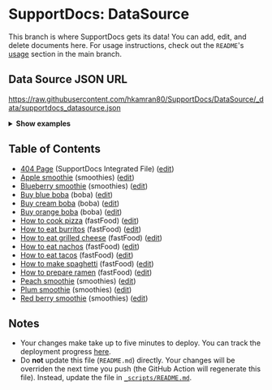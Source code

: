 # SupportDocs: DataSource
This branch is where SupportDocs gets its data! You can add, edit, and delete documents here. For usage instructions, check out the `README`'s [usage](https://github.com/aheze/SupportDocs#using-the-github-repo) section in the main branch.

## Data Source JSON URL
<a href="https://raw.githubusercontent.com/hkamran80/SupportDocs/DataSource/_data/supportdocs_datasource.json">https://raw.githubusercontent.com/hkamran80/SupportDocs/DataSource/_data/supportdocs_datasource.json</a>

<details markdown="1">
<summary><strong>Show examples</strong></summary>

<hr>

### SwiftUI
```swift
struct SwiftUIExampleView_MinimalCode: View {
    let dataSource = URL(string: "https://raw.githubusercontent.com/hkamran80/SupportDocs/DataSource/_data/supportdocs_datasource.json")!
    @State var supportDocsPresented = false
    
    var body: some View {
        Button("Present SupportDocs from SwiftUI!") { supportDocsPresented = true }
        .sheet(isPresented: $supportDocsPresented, content: {
            SupportDocsView(dataSource: dataSource, isPresented: $supportDocsPresented)
        })
    }
}
```

### UIKit
```swift
class UIKitExampleController_MinimalCode: UIViewController {
    /**
    Connect this inside the storyboard.
    
    This is just for demo purposes, so it's not connected yet.
    */
    @IBAction func presentButtonPressed(_ sender: Any) {
        let dataSource = URL(string: "https://raw.githubusercontent.com/hkamran80/SupportDocs/DataSource/_data/supportdocs_datasource.json")!
    
        let supportDocsViewController = SupportDocsViewController(dataSource: dataSource)
        self.present(supportDocsViewController, animated: true, completion: nil)
    }
}
```

<hr>

</details>

## Table of Contents
- [404 Page](https://hkamran80.github.io/SupportDocs/404) (SupportDocs Integrated File) ([edit](https://github.com/hkamran80/SupportDocs/edit/DataSource/404.md))
- [Apple smoothie](https://hkamran80.github.io/SupportDocs/Sample-Smoothies/Apple) (smoothies) ([edit](https://github.com/hkamran80/SupportDocs/edit/DataSource/Sample-Smoothies/Apple.md))
- [Blueberry smoothie](https://hkamran80.github.io/SupportDocs/Sample-Smoothies/Blueberry) (smoothies) ([edit](https://github.com/hkamran80/SupportDocs/edit/DataSource/Sample-Smoothies/Blueberry.md))
- [Buy blue boba](https://hkamran80.github.io/SupportDocs/Sample-Boba/BuyBlueBoba) (boba) ([edit](https://github.com/hkamran80/SupportDocs/edit/DataSource/Sample-Boba/BuyBlueBoba.md))
- [Buy cream boba](https://hkamran80.github.io/SupportDocs/Sample-Boba/BuyCreamBoba) (boba) ([edit](https://github.com/hkamran80/SupportDocs/edit/DataSource/Sample-Boba/BuyCreamBoba.md))
- [Buy orange boba](https://hkamran80.github.io/SupportDocs/Sample-Boba/BuyOrangeBoba) (boba) ([edit](https://github.com/hkamran80/SupportDocs/edit/DataSource/Sample-Boba/BuyOrangeBoba.md))
- [How to cook pizza](https://hkamran80.github.io/SupportDocs/Sample-FastFood/HowToCookPizza) (fastFood) ([edit](https://github.com/hkamran80/SupportDocs/edit/DataSource/Sample-FastFood/HowToCookPizza.md))
- [How to eat burritos](https://hkamran80.github.io/SupportDocs/Sample-FastFood/HowToEatBurritos) (fastFood) ([edit](https://github.com/hkamran80/SupportDocs/edit/DataSource/Sample-FastFood/HowToEatBurritos.md))
- [How to eat grilled cheese](https://hkamran80.github.io/SupportDocs/Sample-FastFood/HowToEatGrilledCheese) (fastFood) ([edit](https://github.com/hkamran80/SupportDocs/edit/DataSource/Sample-FastFood/HowToEatGrilledCheese.md))
- [How to eat nachos](https://hkamran80.github.io/SupportDocs/Sample-FastFood/HowToEatNachos) (fastFood) ([edit](https://github.com/hkamran80/SupportDocs/edit/DataSource/Sample-FastFood/HowToEatNachos.md))
- [How to eat tacos](https://hkamran80.github.io/SupportDocs/Sample-FastFood/HowToEatTacos) (fastFood) ([edit](https://github.com/hkamran80/SupportDocs/edit/DataSource/Sample-FastFood/HowToEatTacos.md))
- [How to make spaghetti](https://hkamran80.github.io/SupportDocs/Sample-FastFood/HowToMakeSpaghetti) (fastFood) ([edit](https://github.com/hkamran80/SupportDocs/edit/DataSource/Sample-FastFood/HowToMakeSpaghetti.md))
- [How to prepare ramen](https://hkamran80.github.io/SupportDocs/Sample-FastFood/HowToPrepareRamen) (fastFood) ([edit](https://github.com/hkamran80/SupportDocs/edit/DataSource/Sample-FastFood/HowToPrepareRamen.md))
- [Peach smoothie](https://hkamran80.github.io/SupportDocs/Sample-Smoothies/Peach) (smoothies) ([edit](https://github.com/hkamran80/SupportDocs/edit/DataSource/Sample-Smoothies/Peach.md))
- [Plum smoothie](https://hkamran80.github.io/SupportDocs/Sample-Smoothies/Plum) (smoothies) ([edit](https://github.com/hkamran80/SupportDocs/edit/DataSource/Sample-Smoothies/Plum.md))
- [Red berry smoothie](https://hkamran80.github.io/SupportDocs/Sample-Smoothies/RedBerries) (smoothies) ([edit](https://github.com/hkamran80/SupportDocs/edit/DataSource/Sample-Smoothies/RedBerries.md))


## Notes
- Your changes make take up to five minutes to deploy. You can track the deployment progress [here](https://github.com/hkamran80/SupportDocs/deployments/activity_log?environment=github-pages).
- Do **not** update this file (`README.md`) directly. Your changes will be overriden the next time you push (the GitHub Action will regenerate this file). Instead, update the file in [`_scripts/README.md`](https://github.com/hkamran80/SupportDocs/edit/DataSource/_scripts/README.md). 